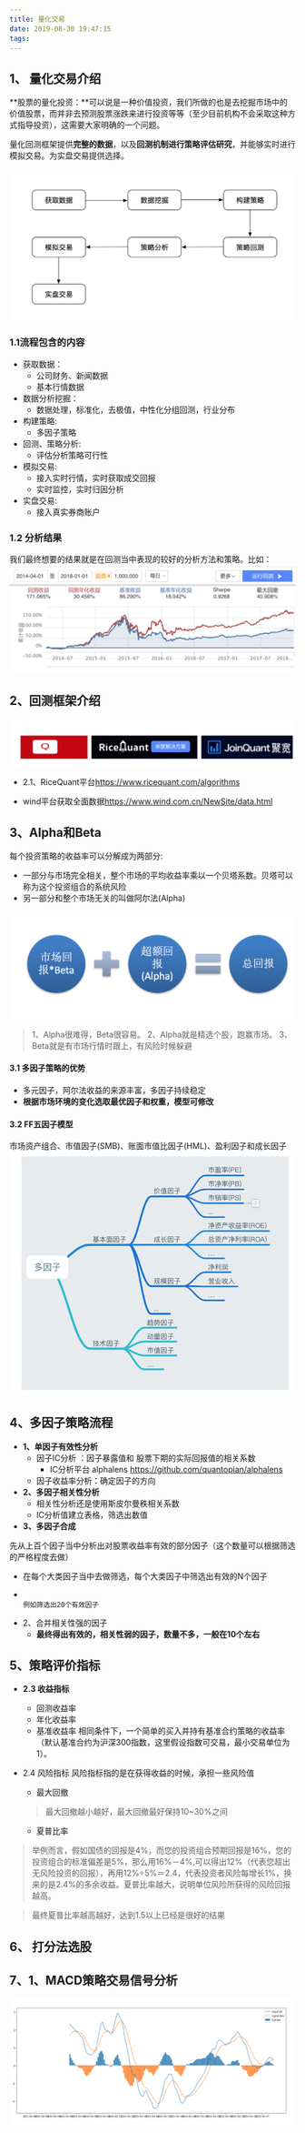 ```yaml
---
title: 量化交易
date: 2019-08-30 19:47:15
tags:
---
```


## 1、 量化交易介绍

**股票的量化投资：**可以说是一种价值投资，我们所做的也是去挖掘市场中的价值股票，而并非去预测股票涨跌来进行投资等等（至少目前机构不会采取这种方式指导投资），这需要大家明确的一个问题。

量化回测框架提供**完整的数据**，以及**回测机制进行策略评估研究**，并能够实时进行模拟交易。为实盘交易提供选择。

![image](量化交易/量化流程.png)

<!--more-->

### 1.1流程包含的内容

- 获取数据：
  - 公司财务、新闻数据
  - 基本行情数据
- 数据分析挖掘：
  - 数据处理，标准化，去极值，中性化分组回测，行业分布
- 构建策略:
  - 多因子策略
- 回测、策略分析:
  - 评估分析策略可行性
- 模拟交易:
  - 接入实时行情，实时获取成交回报
  - 实时监控，实时归因分析
- 实盘交易:
  - 接入真实券商账户

### 1.2 分析结果

我们最终想要的结果就是在回测当中表现的较好的分析方法和策略。比如：
![image_2](量化交易/结果.png)



## 2、回测框架介绍

![im](量化交易/云端框架.png)

- 2.1、RiceQuant平台<https://www.ricequant.com/algorithms> 

- wind平台获取全面数据<https://www.wind.com.cn/NewSite/data.html>

  > 

## 3、Alpha和Beta

每个投资策略的收益率可以分解成为两部分:

- 一部分与市场完全相关，整个市场的平均收益率乘以一个贝塔系数。贝塔可以称为这个投资组合的系统风险
- 另一部分和整个市场无关的叫做阿尔法(Alpha)

![alpha_beta](量化交易/alpha与beta.png)

> 1、Alpha很难得，Beta很容易。
> 2、Alpha就是精选个股，跑赢市场。
> 3、Beta就是有市场行情时跟上，有风险时候躲避
>
> 

#### 3.1 多因子策略的优势

- 多元因子，阿尔法收益的来源丰富，多因子持续稳定
- **根据市场环境的变化选取最优因子和权重，模型可修改**

#### 3.2  FF五因子模型

市场资产组合、市值因子(SMB)、账面市值比因子(HML)、盈利因子和成长因子
![](量化交易/多因子技术分析.png)

## 4、多因子策略流程

- **1、单因子有效性分析**
  - 因子IC分析 ：因子暴露值和 股票下期的实际回报值的相关系数
    - IC分析平台 alphalens <https://github.com/quantopian/alphalens>
  - 因子收益率分析：确定因子的方向
- **2、多因子相关性分析**
  - 相关性分析还是使用斯皮尔曼秩相关系数
  - IC分析值建立表格，筛选出数值
- **3、多因子合成**

先从上百个因子当中分析出对股票收益率有效的部分因子（这个数量可以根据筛选的严格程度去做）

- 在每个大类因子当中去做筛选，每个大类因子中筛选出有效的N个因子
-                                                                                                                                                                       例如筛选出20个有效因子
- 2、合并相关性强的因子
  - **最终得出有效的，相关性弱的因子，数量不多，一般在10个左右**

## 5、策略评价指标

- **2.3 收益指标**

  - 回测收益率
  - 年化收益率
  - 基准收益率
    相同条件下，一个简单的买入并持有基准合约策略的收益率（默认基准合约为沪深300指数，这里假设指数可交易，最小交易单位为1）。

- 2.4 风险指标
  风险指标指的是在获得收益的时候，承担一些风险值

  - 最大回撤

  > 最大回撤越小越好，最大回撤最好保持10~30%之间

  - 夏普比率

> 举例而言，假如国债的回报是4%，而您的投资组合预期回报是16%，您的投资组合的标准偏差是5%，那么用16%－4%,可以得出12%（代表您超出无风险投资的回报），再用12%÷5%＝2.4，代表投资者风险每增长1%，换来的是2.4%的多余收益。夏普比率越大，说明单位风险所获得的风险回报越高。

> 最终夏普比率越高越好，达到1.5以上已经是很好的结果

## 6、 打分法选股



## 7、1、MACD策略交易信号分析

![image](量化交易/趋势追踪策略.png)